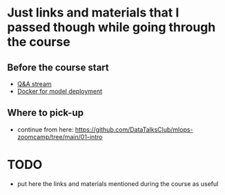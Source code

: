 # Just links and materials that I passed though while going through the course

## Before the course start

* [Q&A stream](https://www.youtube.com/watch?v=rv43YJQsZIw)
* [Docker for model deployment](https://youtu.be/wAtyYZ6zvAs?si=qAk2j6gwMsrQiboT)


## Where to pick-up
* continue from here: https://github.com/DataTalksClub/mlops-zoomcamp/tree/main/01-intro


# TODO
* put here the links and materials mentioned during the course as useful
